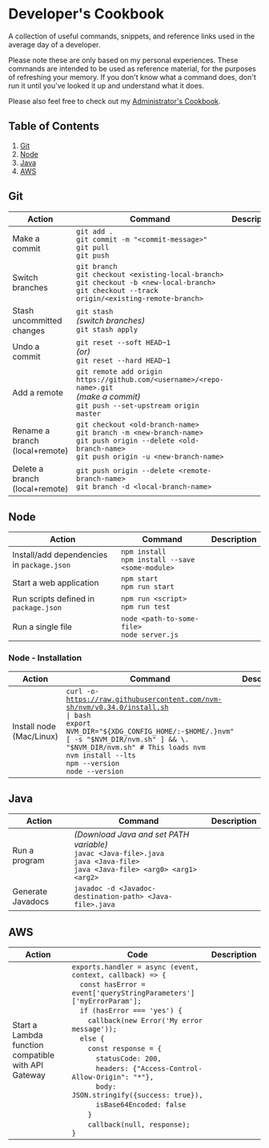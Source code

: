 # Developer's Cookbook
A collection of useful commands, snippets, and reference links used in the average day of a developer. 

Please note these are only based on my personal experiences. 
These commands are intended to be used as reference material, for the purposes of refreshing your memory. If you don't know what a command does, don't run it until you've looked it up and understand what it does.

Please also feel free to check out my [Administrator's Cookbook](https://github.com/liaocanada/Administrators-Cookbook).

## Table of Contents
1. [Git](#git)
2. [Node](#node)
3. [Java](#java)
4. [AWS](#AWS)

## Git
| Action                         | Command                                                                                                                                                               | Description |
|--------------------------------|-----------------------------------------------------------------------------------------------------------------------------------------------------------------------|-------------|
| Make a commit                  | `git add .`<br/> `git commit -m "<commit-message>"`<br/> `git pull`<br/> `git push`                                                                                   |             |
| Switch branches                | `git branch`<br/> `git checkout <existing-local-branch>`<br/> `git checkout -b <new-local-branch>`<br/> `git checkout --track origin/<existing-remote-branch>`        |             |
| Stash uncommitted changes      | `git stash`<br/> <i>(switch branches)</i><br/> `git stash apply`                                                                                                      |             |
| Undo a commit                  | `git reset --soft HEAD~1`<br/> <i>(or)</i><br/> `git reset --hard HEAD~1`                                                                                             |             |
| Add a remote                   | `git remote add origin https://github.com/<username>/<repo-name>.git`<br/> <i>(make a commit)</i><br/> `git push --set-upstream origin master`                        |             |
| Rename a branch (local+remote) | `git checkout <old-branch-name>`<br/> `git branch -m <new-branch-name>`<br/> `git push origin --delete <old-branch-name>`<br/> `git push origin -u <new-branch-name>` |             |
| Delete a branch (local+remote) | `git push origin --delete <remote-branch-name>`<br/> `git branch -d <local-branch-name>`                                                                              |             |


## Node
| Action                                     | Command                                               | Description |
|--------------------------------------------|-------------------------------------------------------|-------------|
| Install/add dependencies in `package.json` | `npm install`<br/> `npm install --save <some-module>` |             |
| Start a web application                    | `npm start`<br/> `npm run start`                      |             |
| Run scripts defined in `package.json`      | `npm run <script>`<br/> `npm run test`                |             |
| Run a single file                          | `node <path-to-some-file>`<br/> `node server.js`      |             |
  
### Node - Installation
| Action                   | Command                                                                                                                                                                                                                                                                                         | Description |
|--------------------------|-------------------------------------------------------------------------------------------------------------------------------------------------------------------------------------------------------------------------------------------------------------------------------------------------|-------------|
| Install node (Mac/Linux) | <code>curl -o- https://raw.githubusercontent.com/nvm-sh/nvm/v0.34.0/install.sh &#124; bash</code><br/> `export NVM_DIR="${XDG_CONFIG_HOME/:-$HOME/.}nvm" [ -s "$NVM_DIR/nvm.sh" ] && \. "$NVM_DIR/nvm.sh" # This loads nvm`<br/> `nvm install --lts`<br/> `npm --version`<br/> `node --version` |             |


## Java
| Action            | Command                                                                                                                                        | Description |
|-------------------|------------------------------------------------------------------------------------------------------------------------------------------------|-------------|
| Run a program     | <i>(Download Java and set PATH variable)</i><br/>`javac <Java-file>.java`<br/> `java <Java-file>`<br/> `java <Java-file> <arg0> <arg1> <arg2>` |             |
| Generate Javadocs | `javadoc -d <Javadoc-destination-path> <Java-file>.java`                                                                                       |             |

## AWS
| Action                                              | Code                                                                                                                                                                                                                                                                                                                                                                                                                                                                                                                                                                                                              | Description |
|-----------------------------------------------------|-------------------------------------------------------------------------------------------------------------------------------------------------------------------------------------------------------------------------------------------------------------------------------------------------------------------------------------------------------------------------------------------------------------------------------------------------------------------------------------------------------------------------------------------------------------------------------------------------------------------|-------------|
| Start a Lambda function compatible with API Gateway | `exports.handler = async (event, context, callback) => {`<br/> &emsp;`const hasError = event['queryStringParameters']['myErrorParam'];`<br/> &emsp;`if (hasError === 'yes') {`<br/> &emsp;&emsp;`callback(new Error('My error message'));`<br/> &emsp;`else {`<br/> &emsp;&emsp;`const response = {`<br/> &emsp;&emsp;&emsp;`statusCode: 200,`<br/> &emsp;&emsp;&emsp;`headers: {"Access-Control-Allow-Origin": "*"},`<br/> &emsp;&emsp;&emsp;`body: JSON.stringify({success: true}),`<br/> &emsp;&emsp;&emsp;`isBase64Encoded: false`<br/> &emsp;&emsp;`}`<br/> &emsp;&emsp;`callback(null, response);`<br/> `}` |             |
